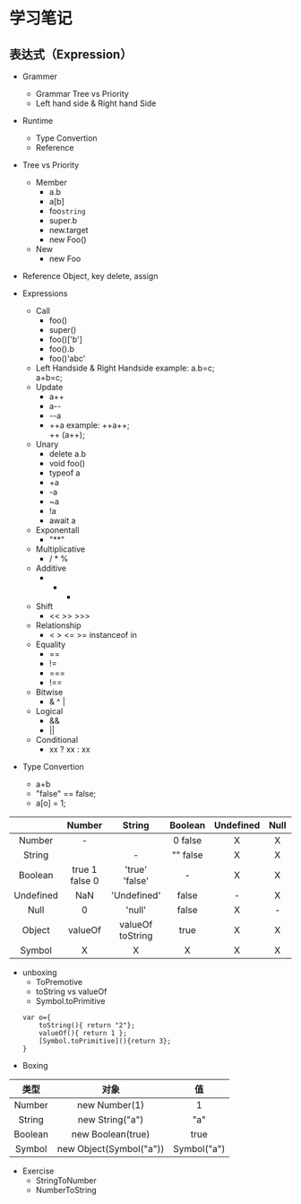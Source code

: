 # 学习笔记
## 表达式（Expression）
* Grammer
    * Grammar Tree vs Priority
    * Left hand side & Right hand Side
* Runtime 
    * Type Convertion
    * Reference

* Tree vs Priority
    * Member
        * a.b
        * a[b]
        * foo``string``
        * super.b
        * new.target
        * new Foo()
    * New
        * new Foo

* Reference
Object, key
delete, assign

* Expressions
    * Call
        * foo()
        * super()
        * foo()['b']
        * foo().b
        * foo()'abc'
    * Left Handside & Right Handside
        example: a.b=c;<br/>a+b=c;
    * Update
        * a++
        * a--
        * --a
        * ++a
        example: ++a++; <br/> ++ (a++);
    * Unary
        * delete a.b
        * void foo()
        * typeof a
        * +a
        * -a
        * ~a
        * !a
        * await a
    * Exponentall
        * "**"
    * Multiplicative
        * / * %
    * Additive
        * - +
    * Shift
        * << >> >>>
    * Relationship
        * < > <= >= instanceof in
    * Equality
        * ==
        * !=
        * ===
        * !==
    * Bitwise
        * & ^ |
    * Logical
        * &&
        * ||
    * Conditional
        * xx ? xx : xx

* Type Convertion
    * a+b
    * "false" == false;
    * a[o] = 1;

&nbsp;|Number|String|Boolean|Undefined|Null|Object|Symbol
:--:|:--:|:--:|:--:|:--:|:--:|:--:|:--:
Number|-|&nbsp;|0 false|X|X|Boxing|X
String|&nbsp;|-|"" false|X|X|Boxing|X
Boolean|true 1<br/> false 0|'true'<br/>'false'|-|X|X|Boxing|X
Undefined|NaN|'Undefined'|false|-|X|X|X
Null|0|'null'|false|X|-|X|X
Object|valueOf|valueOf<br/>toString|true|X|X|-|X
Symbol|X|X|X|X|X|Boxing|-

* unboxing
    * ToPremotive
    * toString vs valueOf
    * Symbol.toPrimitive
    ```
    var o={
        toString(){ return "2"};
        valueOf(){ return 1 };
        [Symbol.toPrimitive](){return 3};
    }
    ```
* Boxing

类型|对象|值
:--:|:--:|:--:
Number|new Number(1)|1
String|new String("a")|"a"
Boolean|new Boolean(true)|true
Symbol|new Object(Symbol("a"))|Symbol("a")

* Exercise
    * StringToNumber
    * NumberToString
    